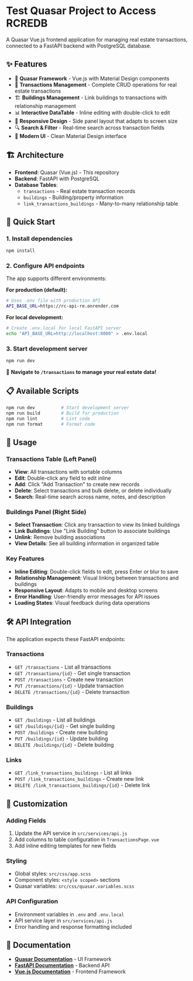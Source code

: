# Test Quasar Project to Access RCREDB

A Quasar Vue.js frontend application for managing real estate transactions, connected to a FastAPI backend with PostgreSQL database.

## ✨ Features

- 🚀 **Quasar Framework** - Vue.js with Material Design components
- 🏢 **Transactions Management** - Complete CRUD operations for real estate transactions  
- 🏗️ **Buildings Management** - Link buildings to transactions with relationship management
- 📊 **Interactive DataTable** - Inline editing with double-click to edit
- 📱 **Responsive Design** - Side panel layout that adapts to screen size
- 🔍 **Search & Filter** - Real-time search across transaction fields
- 🎨 **Modern UI** - Clean Material Design interface

## 🏗️ Architecture

- **Frontend**: Quasar (Vue.js) - This repository
- **Backend**: FastAPI with PostgreSQL
- **Database Tables**: 
  - `transactions` - Real estate transaction records
  - `buildings` - Building/property information  
  - `link_transactions_buildings` - Many-to-many relationship table

## 🚀 Quick Start

### 1. Install dependencies

```bash
npm install
```

### 2. Configure API endpoints

The app supports different environments:

**For production (default):**
```bash
# Uses .env file with production API
API_BASE_URL=https://rc-api-re.onrender.com
```

**For local development:**
```bash
# Create .env.local for local FastAPI server
echo "API_BASE_URL=http://localhost:8000" > .env.local
```

### 3. Start development server

```bash
npm run dev
```

🎉 **Navigate to `/transactions` to manage your real estate data!**

## 📋 Available Scripts

```bash
npm run dev          # Start development server
npm run build        # Build for production  
npm run lint         # Lint code
npm run format       # Format code
```

## 🎯 Usage

### Transactions Table (Left Panel)
- **View**: All transactions with sortable columns
- **Edit**: Double-click any field to edit inline
- **Add**: Click "Add Transaction" to create new records
- **Delete**: Select transactions and bulk delete, or delete individually
- **Search**: Real-time search across name, notes, and description

### Buildings Panel (Right Side)  
- **Select Transaction**: Click any transaction to view its linked buildings
- **Link Buildings**: Use "Link Building" button to associate buildings
- **Unlink**: Remove building associations
- **View Details**: See all building information in organized table

### Key Features
- **Inline Editing**: Double-click fields to edit, press Enter or blur to save
- **Relationship Management**: Visual linking between transactions and buildings
- **Responsive Layout**: Adapts to mobile and desktop screens
- **Error Handling**: User-friendly error messages for API issues
- **Loading States**: Visual feedback during data operations

## 🛠️ API Integration

The application expects these FastAPI endpoints:

### Transactions
- `GET /transactions` - List all transactions
- `GET /transactions/{id}` - Get single transaction  
- `POST /transactions` - Create new transaction
- `PUT /transactions/{id}` - Update transaction
- `DELETE /transactions/{id}` - Delete transaction

### Buildings
- `GET /buildings` - List all buildings
- `GET /buildings/{id}` - Get single building
- `POST /buildings` - Create new building
- `PUT /buildings/{id}` - Update building  
- `DELETE /buildings/{id}` - Delete building

### Links
- `GET /link_transactions_buildings` - List all links
- `POST /link_transactions_buildings` - Create new link
- `DELETE /link_transactions_buildings/{id}` - Delete link

## 🎨 Customization

### Adding Fields
1. Update the API service in `src/services/api.js`
2. Add columns to table configuration in `TransactionsPage.vue`
3. Add inline editing templates for new fields

### Styling
- Global styles: `src/css/app.scss`
- Component styles: `<style scoped>` sections
- Quasar variables: `src/css/quasar.variables.scss`

### API Configuration
- Environment variables in `.env` and `.env.local`
- API service layer in `src/services/api.js`
- Error handling and response formatting included

## 📖 Documentation

- **[Quasar Documentation](https://quasar.dev)** - UI Framework
- **[FastAPI Documentation](https://fastapi.tiangolo.com)** - Backend API
- **[Vue.js Documentation](https://vuejs.org)** - Frontend Framework
